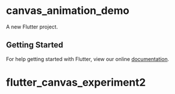# canvas_animation_demo

A new Flutter project.

## Getting Started

For help getting started with Flutter, view our online
[documentation](https://flutter.io/).
# flutter_canvas_experiment2
